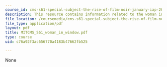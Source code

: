 ```yaml
---
course_id: cms-s61-special-subject-the-rise-of-film-noir-january-iap-2012
description: This resource contains information related to the woman in the window.
file_location: /coursemedia/cms-s61-special-subject-the-rise-of-film-noir-january-iap-2012/c76a92f3ac656770a4183b47662fb525_MITCMS_S61_woman_in_window.pdf
file_type: application/pdf
layout: pdf
title: MITCMS_S61_woman_in_window.pdf
type: course
uid: c76a92f3ac656770a4183b47662fb525

---
```

None